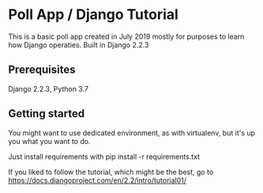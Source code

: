 <h1>Poll App / Django Tutorial</h1>
This is a basic poll app created in July 2019 mostly for purposes to learn how Django operaties. Built in Django 2.2.3

<h2>Prerequisites</h2>
Django 2.2.3, Python 3.7 

<h2>Getting started</h2>
You might want to use dedicated environment, as with virtualenv, but it's up you what you want to do. 

Just install requirements with pip install 
-r requirements.txt

If you liked to follow the tutorial, which might be the best, go to https://docs.djangoproject.com/en/2.2/intro/tutorial01/

